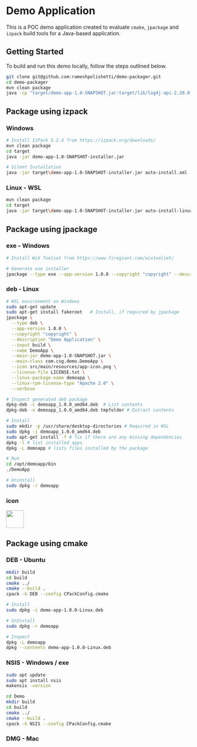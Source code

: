# Demo Application
This is a POC demo application created to evaluate `cmake`, `jpackage` and `izpack` build tools for a Java-based application.

## Getting Started
To build and run this demo locally, follow the steps outlined below.
```bash
git clone git@github.com:rameshpolishetti/demo-packager.git
cd demo-packager
mvn clean package
java -cp "target/demo-app-1.0-SNAPSHOT.jar:target/lib/log4j-api-2.20.0.jar:target/lib/log4j-core-2.20.0.jar" com.csg.demo.DemoApp

```

## Package using izpack

### Windows
```bash
# Install IzPack 5.2.4 from https://izpack.org/downloads/
mvn clean package
cd target
java -jar demo-app-1.0-SNAPSHOT-installer.jar

# Silent Installation
java -jar target\demo-app-1.0-SNAPSHOT-installer.jar auto-install.xml

```

### Linux - WSL
```bash
mvn clean package
cd target
java -jar target\demo-app-1.0-SNAPSHOT-installer.jar auto-install-linux.xml
```

## Package using jpackage

### exe - Windows

```bash
# Install WiX Toolset from https://www.firegiant.com/wixtoolset/

# Generate exe installer
jpackage --type exe --app-version 1.0.0 --copyright "copyright" --description "Demo Application" --input build --name DemoApp --main-jar demo-app-1.0-SNAPSHOT.jar --main-class com.csg.demo.DemoApp --icon src/main/resources/app-icon.ico --license-file LICENSE.txt --win-dir-chooser --win-menu --win-shortcut --win-shortcut-prompt --verbose
```

### deb - Linux

```bash
# WSL environment on Windows
sudo apt-get update
sudo apt-get install fakeroot   # Install, if required by jpackage
jpackage \
  --type deb \
  --app-version 1.0.0 \
  --copyright "copyright" \
  --description "Demo Application" \
  --input build \
  --name DemoApp \
  --main-jar demo-app-1.0-SNAPSHOT.jar \
  --main-class com.csg.demo.DemoApp \
  --icon src/main/resources/app-icon.png \
  --license-file LICENSE.txt \
  --linux-package-name demoapp \
  --linux-rpm-license-type "Apache 2.0" \
  --verbose

# Inspect generated deb package
dpkg-deb -c demoapp_1.0.0_amd64.deb  # List contents
dpkg-deb -x demoapp_1.0.0_amd64.deb tmpfolder # Extract contents

# Install
sudo mkdir -p /usr/share/desktop-directories # Required in WSL
sudo dpkg -i demoapp_1.0.0_amd64.deb
sudo apt-get install -f # fix if there are any missing dependencies
dpkg -l # list installed apps
dpkg -L demoapp # lists files installed by the package

# Run
cd /opt/demoapp/bin
./DemoApp

# Uninstall
sudo dpkg -r demoapp
```

### icon
<img src="https://icons.iconarchive.com/icons/papirus-team/papirus-apps/48/gtk3-demo-icon.png" width="48" height="48">


## Package using cmake

### DEB - Ubuntu
```bash
mkdir build
cd build
cmake ../
cmake --build .
cpack -G DEB --config CPackConfig.cmake

# Install
sudo dpkg -i demo-app-1.0.0-Linux.deb

# UnInstall
sudo dpkg -r demoapp

# Inspect
dpkg -L demoapp
dpkg --contents demo-app-1.0.0-Linux.deb
```

### NSIS - Windows / exe

```bash
sudo apt update
sudo apt install nsis
makensis -version

cd Demo
mkdir build
cd build
cmake ../
cmake --build .
cpack -G NSIS --config CPackConfig.cmake
```

### DMG - Mac

```bash
```